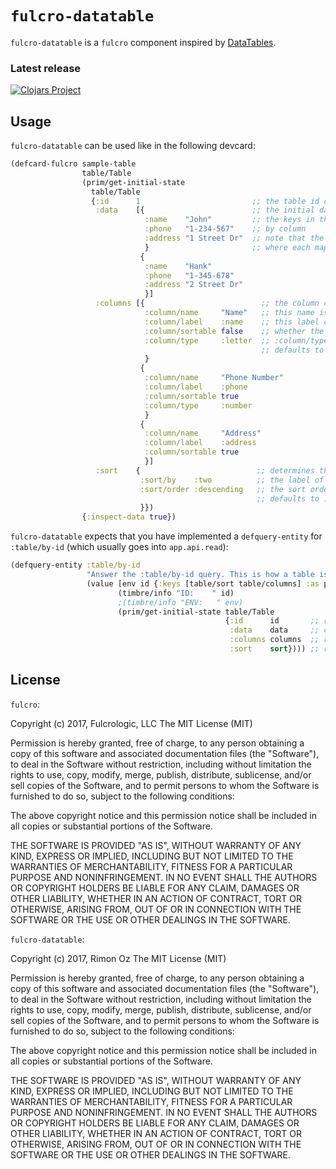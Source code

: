 # `fulcro-datatable`

`fulcro-datatable` is a `fulcro` component inspired by [DataTables](https://datatables.net/).

### Latest release

[![Clojars Project](https://clojars.org/fulcro-datatable/latest-version.svg)](https://clojars.org/fulcro-datatable)


## Usage

`fulcro-datatable` can be used like in the following devcard:

```clojure
(defcard-fulcro sample-table
                table/Table
                (prim/get-initial-state
                  table/Table
                  {:id      1                         ;; the table id can be any type (eg. string or keyword)
                   :data    [{                        ;; the initial data which is loaded into the table
                              :name    "John"         ;; the keys in this map are used to order the data
                              :phone   "1-234-567"    ;; by column
                              :address "1 Street Dr"  ;; note that the data is supplied as an array of maps
                              }                       ;; where each map corresponds to a row in the table
                             {
                              :name    "Hank"
                              :phone   "1-345-678"
                              :address "2 Street Dr"
                              }]
                   :columns [{                          ;; the column configuration
                              :column/name     "Name"   ;; this name is used as the column heading
                              :column/label    :name    ;; this label corresponds to the key in a row
                              :column/sortable false    ;; whether the column is sortable
                              :column/type     :letter  ;; :column/type can be one of #{:letter, :number, :none}
                                                        ;; defaults to :none
                              }
                             {
                              :column/name     "Phone Number"
                              :column/label    :phone
                              :column/sortable true
                              :column/type     :number
                              }
                             {
                              :column/name     "Address"
                              :column/label    :address
                              :column/sortable true
                              }]
                   :sort    {                          ;; determines the sort order of the rows
                             :sort/by    :two          ;; the label of the column to sort by
                             :sort/order :descending   ;; the sort order can be one of #{:ascending, :descending, :none}
                                                       ;; defaults to :none
                             }})
                {:inspect-data true})
```

`fulcro-datatable` expects that you have implemented a `defquery-entity` for `:table/by-id` (which
usually goes into `app.api.read`):

```clojure
(defquery-entity :table/by-id
                 "Answer the :table/by-id query. This is how a table is refreshed."
                 (value [env id {:keys [table/sort table/columns] :as params}]
                        (timbre/info "ID:    " id)
                        ;(timbre/info "ENV:   " env)
                        (prim/get-initial-state table/Table
                                                {:id      id       ;; retain the id of the table
                                                 :data    data     ;; compute the new data after sorting
                                                 :columns columns  ;; retain the supplied columns
                                                 :sort    sort}))) ;; retain the supplied sorting order
```

## License

`fulcro`:

Copyright (c) 2017, Fulcrologic, LLC The MIT License (MIT)

Permission is hereby granted, free of charge, to any person obtaining a copy of this software and associated documentation files (the "Software"), to deal in the Software without restriction, including without limitation the rights to use, copy, modify, merge, publish, distribute, sublicense, and/or sell copies of the Software, and to permit persons to whom the Software is furnished to do so, subject to the following conditions:

The above copyright notice and this permission notice shall be included in all copies or substantial portions of the Software.

THE SOFTWARE IS PROVIDED "AS IS", WITHOUT WARRANTY OF ANY KIND, EXPRESS OR IMPLIED, INCLUDING BUT NOT LIMITED TO THE WARRANTIES OF MERCHANTABILITY, FITNESS FOR A PARTICULAR PURPOSE AND NONINFRINGEMENT. IN NO EVENT SHALL THE AUTHORS OR COPYRIGHT HOLDERS BE LIABLE FOR ANY CLAIM, DAMAGES OR OTHER LIABILITY, WHETHER IN AN ACTION OF CONTRACT, TORT OR OTHERWISE, ARISING FROM, OUT OF OR IN CONNECTION WITH THE SOFTWARE OR THE USE OR OTHER DEALINGS IN THE SOFTWARE.

`fulcro-datatable`:

Copyright (c) 2017, Rimon Oz The MIT License (MIT)

Permission is hereby granted, free of charge, to any person obtaining a copy of this software and associated documentation files (the "Software"), to deal in the Software without restriction, including without limitation the rights to use, copy, modify, merge, publish, distribute, sublicense, and/or sell copies of the Software, and to permit persons to whom the Software is furnished to do so, subject to the following conditions:

The above copyright notice and this permission notice shall be included in all copies or substantial portions of the Software.

THE SOFTWARE IS PROVIDED "AS IS", WITHOUT WARRANTY OF ANY KIND, EXPRESS OR IMPLIED, INCLUDING BUT NOT LIMITED TO THE WARRANTIES OF MERCHANTABILITY, FITNESS FOR A PARTICULAR PURPOSE AND NONINFRINGEMENT. IN NO EVENT SHALL THE AUTHORS OR COPYRIGHT HOLDERS BE LIABLE FOR ANY CLAIM, DAMAGES OR OTHER LIABILITY, WHETHER IN AN ACTION OF CONTRACT, TORT OR OTHERWISE, ARISING FROM, OUT OF OR IN CONNECTION WITH THE SOFTWARE OR THE USE OR OTHER DEALINGS IN THE SOFTWARE.


